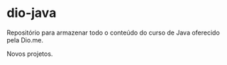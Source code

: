 # dio-java
Repositório para armazenar todo o conteúdo do curso de Java oferecido pela Dio.me.

Novos projetos.